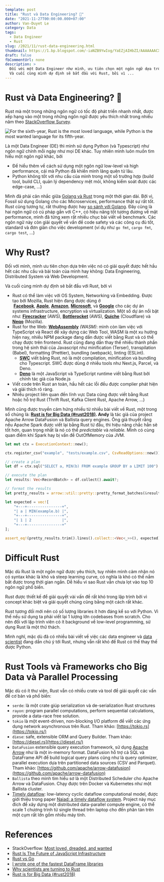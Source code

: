 ```yaml
---
template: post
title: "Rust và Data Engineering? 🤔" 
date: "2021-11-27T00:00:00.000+07:00"
author: Van-Duyet Le
category: Data
tags:
  - Data Engineer
  - Rust
slug: /2021/11/rust-data-engineering.html
thumbnail: https://1.bp.blogspot.com/-iaNZB9YwIog/YaEZjAIHbZI/AAAAAAACXg4/OM-ltRpUCPI6mnl37l3nmtWVFk_gWG1TgCLcBGAsYHQ/s0/rust.png
draft: false
fbCommentUrl: none
description: >
  Đối với một Data Engineer như mình, ưu tiên chọn một ngôn ngữ dựa trên việc nó có giải quyết được hết hầu hết các nhu cầu và bài toán của mình hay không: Data Engineering, Distributed System và Web Development.
  Và cuối cùng mình dự định sẽ bắt đầu với Rust, bởi vì ...
---
```


# Rust và Data Engineering? 🤔

Rust mà một trong những ngôn ngữ có tốc độ phát triển nhanh nhất, 
được xếp hạng vào một trong những ngôn ngữ được yêu thích nhất trong 
nhiều năm theo [StackOverflow Survey](https://insights.stackoverflow.com/survey/2021#most-loved-dreaded-and-wanted-language-love-dread). 

![For the sixth-year, Rust is the most loved language, while Python is the most wanted language for its fifth-year.](https://1.bp.blogspot.com/-vMsrOjluhsk/YaEajTOjloI/AAAAAAACXhA/jPU7jYzICwgqE9pju-oDp0uFQLIzOsnqwCLcBGAsYHQ/s0/stackoverflow-surveys.png)

Là một Data Engineer (DE) thì mình sử dụng Python (và Typescript) như ngôn ngữ chính mỗi ngày như mọi DE khác. 
Tuy nhiên mình luôn muốn tìm hiểu một ngôn ngữ khác, bởi

- Để hiểu thêm về cách sử dụng một ngôn ngữ low-level và high performance, cái mà Python đã khiến mình lãng quên từ lâu.
- Python không tốt với nhu cầu của mình trong một số trường hợp (build tool, build CLI, quản lý dependency mệt mỏi, không kiểm soát được các edge-case, ...)

Mình đã phải cân nhắc giữa [Golang và Rust](https://bitfieldconsulting.com/golang/rust-vs-go) trong một thời gian dài. 
Bởi vì, Fossil sử dụng Golang cho các Microservices, performance thật sự rất tốt. 
Rust cũng tương tự, rất thường được hay [so sánh với Golang](https://bitfieldconsulting.com/golang/rust-vs-go). 
Đây cũng là hai ngôn ngữ có cú pháp gần với C++, có hiệu năng tốt tương đương về mặt performance, mình đã từng xem 
rất nhiều chục bài viết về benchmark. 
Các ngôn ngữ này còn giải quyết về vấn đề code safety và các công cụ đủ tốt, 
standard và đơn giản cho việc development (ví dụ như `go fmt`, `cargo fmt`, `cargo test`, ...)

# Why Rust?

Đối với mình, mình ưu tiên chọn dựa trên việc nó có giải quyết được hết hầu hết các nhu cầu và bài toán của mình hay không: 
Data Engineering, Distributed System và Web Development.

Và cuối cùng mình dự định sẽ bắt đầu với Rust, bởi vì

- Rust có thể làm việc với OS System, Networking và Embedding. Được tạo bởi Mozilla, Rust hiện đang được dùng ở  **[Facebook](https://engineering.fb.com/2021/04/29/developer-tools/rust/)**, **[Apple](https://twitter.com/oskargroth/status/1301502690409709568)**, **[Amazon](https://aws.amazon.com/blogs/opensource/why-aws-loves-rust-and-how-wed-like-to-help/)**, **[Microsoft](https://twitter.com/ryan_levick/status/1171830191804551168)**, và **[Google](https://security.googleblog.com/2021/04/rust-in-android-platform.html)** cho các dự án systems infrastructure, encryption và virtualization. Một số dự án nổi bật như: **[Firecracker](https://github.com/firecracker-microvm/firecracker)** (AWS), **[Bottlerocket](https://github.com/bottlerocket-os/bottlerocket)** (AWS), **[Quiche](https://github.com/cloudflare/quiche)** (Cloudflare) và **[Neqo](https://github.com/mozilla/neqo)** (Mozilla).
- Rust for the Web: **[WebAssembly](https://webassembly.org/docs/use-cases/)** *(WASM)*: mình còn làm việc với TypeScript và React để xây dựng các Web Tool, WASM là một xu hướng hiện nay, nhiều NPM package đang dần được viết bằng Rust và có thể chạy được trên frontend. Rust cũng đang dần thay thế nhiều thành phần trong hệ sinh thái của Javascript như minification (Terser), transpilation (Babel), formatting (Prettier), bundling (webpack), linting (ESLint).
    - **[SWC](http://swc.rs/)** viết bằng Rust, nó là một compilation, minification và bundling cho Typescript. SWC được dùng ở nhiều tools như Next.js, Parcel, và Deno.
    - **[Deno](https://deno.land/)** là một JavaScript và TypeScript runtime viết bằng Rust bởi chính tác giả của Node.js
- Viết code trên Rust an toàn, hầu hết các lỗi đều được complier phát hiện và giải thích rõ ràng.
- Nhiều project liên quan đến lĩnh vực Data cũng được viết bằng Rust hoặc hỗ trợ Rust (Thrift Rust, Kafka Client Rust, Apache Arrow, ...)

Mình cũng được truyền cảm hứng nhiều từ nhiều bài viết về Rust, một trong số chúng là: **[Rust is for Big Data (#rust2018)](https://andygrove.io/2018/01/rust-is-for-big-data/). Andy** là tác giả của project Apache Arrow DataFusion và Ballista query engines. Ông giả thuyết rằng nếu Apache Spark được viết lại bằng Rust từ đầu, thì hiệu năng chắc hẳn sẽ tốt hơn, quan trọng nhất là nó có thể *predictable* và *reliable.* Mình có cùng quan điểm khi Spark hay bị vấn đề OutOfMemory của JVM.

```rust
let mut ctx = ExecutionContext::new();

ctx.register_csv("example", "tests/example.csv", CsvReadOptions::new()).await?;

// create a plan
let df = ctx.sql("SELECT a, MIN(b) FROM example GROUP BY a LIMIT 100").await?;

// execute the plan
let results: Vec<RecordBatch> = df.collect().await?;

// format the results
let pretty_results = arrow::util::pretty::pretty_format_batches(&results)?;

let expected = vec![
    "+---+----------------+",
    "| a | MIN(example.b) |",
    "+---+----------------+",
    "| 1 | 2              |",
    "+---+----------------+"
];

assert_eq!(pretty_results.trim().lines().collect::<Vec<_>>(), expected);
```

# Difficult Rust

Mặc dù Rust là một ngôn ngữ được yêu thích, tuy nhiên mình cảm nhận nó có syntax khác là 
khó và steep learning curve, có nghĩa là khó có thể nắm bắt được trong thời gian ngắn. 
Dễ hiểu vì sao Rust vẫn chưa lọt vào top 10 ngôn ngữ phổ biến. 

Rust được thiết kế để giải quyết vài vấn đề rất khó trong lập trình bởi vì 
concept khác biệt và giải quyết chúng cũng bằng một cách rất khác.

Rust tương đối mới nên có số lượng libraries ít hơn đáng kể so với Python. 
Vì thế nếu sử dụng ta phải viết lại 1 lượng lớn codebases from scratch. 
Cho nên đối với lập trình viên có ít background về low-level programming, sử dụng Rust là một thử thách.

Mình nghĩ, mặc dù đã có nhiều bài viết về việc các data engineer và 
[data scientist](https://www.nature.com/articles/d41586-020-03382-2) đang dần 
chú ý tới Rust, nhưng vẫn rất khó để Rust có thể thay thế được Python.

# Rust Tools và Frameworks cho Big Data và Parallel Processing

Mặc dù có ít thư viện, Rust vẫn có nhiều crate và tool để giải quyết các vấn đề cơ bản và phổ biến: 

- `serde`: là một crate giúp serialization và de-serialization Rust structures
- `rayon`: program parallel computations, perform sequential calculations, provide a data-race free solution.
- `tokio` là một event-driven, non-blocking I/O platform để viết các ứng dụng network asynchronous trên Rust. Tham khảo: [https://tokio.rs](https://tokio.rs/)
- `diese`: safe, extensible ORM and Query Builder. Tham khảo: [https://diesel.rs](https://diesel.rs/)
- `DataFusion` extensible query execution framework, sử dụng [Apache Arrow](https://arrow.apache.org/) như là một in-memory format. DataFusion hỗ trợ cả SQL và DataFrame API để build logical query plans cũng như là query optimizer, parallel execution dựa trên partitioned data sources (CSV and Parquet). Tham khảo: [https://github.com/apache/arrow-datafusion](https://github.com/apache/arrow-datafusion)
- `Ballista` theo mình tìm hiểu sơ là một Distributed Scheduler cho Apache Arrow và DataFusion. Chạy được trên Docker và Kubernetes như một Ballista cluster.
- [Timely dataflow](https://github.com/TimelyDataflow/timely-dataflow): low-latency cyclic dataflow computational model, được giới thiệu trong paper [Naiad: a timely dataflow system](http://dl.acm.org/citation.cfm?id=2522738). Project này mục đích để xây dựng một distributed data-parallel compute engine, có thể scale 1 chương trình từ single thread trên laptop cho đến phân tán trên một cụm rất lớn gồm nhiều máy tính.

# References

- StackOverflow: [Most loved, dreaded, and wanted](https://insights.stackoverflow.com/survey/2021#technology-most-loved-dreaded-and-wanted)
- [Rust Is The Future of JavaScript Infrastructure](https://leerob.io/blog/rust)
- [Rust vs Go](https://bitfieldconsulting.com/golang/rust-vs-go)
- [I wrote one of the fastest DataFrame libraries](https://www.ritchievink.com/blog/2021/02/28/i-wrote-one-of-the-fastest-dataframe-libraries/)
- [Why scientists are turning to Rust](https://www.nature.com/articles/d41586-020-03382-2)
- [Rust is for Big Data (#rust2018)](https://andygrove.io/2018/01/rust-is-for-big-data/)
